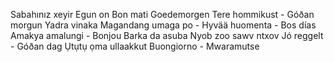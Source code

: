 Sabahınız xeyir
Egun on
Bon mati
Goedemorgen
Tere hommikust -
Góðan morgun
Yadra vinaka
Magandang umaga po -
Hyvää huomenta -
Bos días
Amakya amalungi -
Bonjou
Barka da asuba
Nyob zoo sawv ntxov
Jó reggelt -
Góðan dag
Ụtụtụ ọma
ullaakkut
Buongiorno -
Mwaramutse
